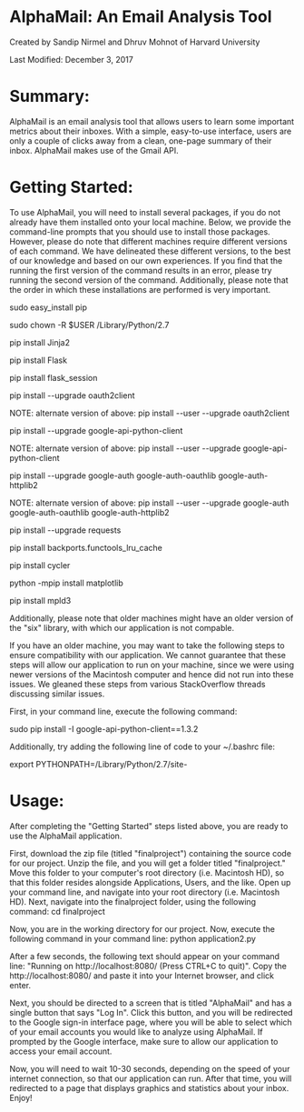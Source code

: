 # AlphaMail: An Email Analysis Tool

Created by Sandip Nirmel and Dhruv Mohnot of Harvard University

Last Modified: December 3, 2017


# Summary:

AlphaMail is an email analysis tool that allows users to learn some important metrics about their inboxes. With a simple, easy-to-use interface, users are only a couple of clicks away from a clean, one-page summary of their inbox. AlphaMail makes use of the Gmail API.

# Getting Started:

To use AlphaMail, you will need to install several packages, if you do not already have them installed onto your local machine. Below, we provide the command-line prompts that you should use to install those packages. However, please do note that different machines require different versions of each command. We have delineated these different versions, to the best of our knowledge and based on our own experiences. If you find that the running the first version of the command results in an error, please try running the second version of the command. Additionally, please note that the order in which these installations are performed is very important.

sudo easy_install pip 

sudo chown -R $USER /Library/Python/2.7

pip install Jinja2

pip install Flask

pip install flask_session

pip install --upgrade oauth2client 	

NOTE: alternate version of above:  pip install --user --upgrade oauth2client

pip install --upgrade google-api-python-client 

NOTE: alternate version of above: pip install --user --upgrade google-api-python-client

pip install --upgrade google-auth google-auth-oauthlib google-auth-httplib2

NOTE: alternate version of above: pip install --user --upgrade google-auth google-auth-oauthlib google-auth-httplib2

pip install --upgrade requests

pip install backports.functools_lru_cache

pip install cycler

python -mpip install matplotlib

pip install mpld3


Additionally, please note that older machines might have an older version of the "six" library, with which our application is not compable. 

If you have an older machine, you may want to take the following steps to ensure compatibility with our application. We cannot guarantee that these steps will allow our application to run on your machine, since we were using newer versions of the Macintosh computer and hence did not run into these issues. We gleaned these steps from various StackOverflow threads discussing similar issues. 

First, in your command line, execute the following command:

sudo pip install -I google-api-python-client==1.3.2

Additionally, try adding the following line of code to your ~/.bashrc file:

export PYTHONPATH=/Library/Python/2.7/site-



# Usage:

After completing the "Getting Started" steps listed above, you are ready to use the AlphaMail application.

First, download the zip file (titled "finalproject") containing the source code for our project. Unzip the file, and you will get a folder titled "finalproject." Move this folder to your computer's root directory (i.e. Macintosh HD), so that this folder resides alongside Applications, Users, and the like. Open up your command line, and navigate into your root directory (i.e. Macintosh HD). Next, navigate into the finalproject folder, using the following command: cd finalproject

Now, you are in the working directory for our project. Now, execute the following command in your command line: python application2.py 

After a few seconds, the following text should appear on your command line: "Running on http://localhost:8080/ (Press CTRL+C to quit)". Copy the http://localhost:8080/ and paste it into your Internet browser, and click enter. 

Next, you should be directed to a screen that is titled "AlphaMail" and has a single button that says "Log In". Click this button, and you will be redirected to the Google sign-in interface page, where you will be able to select which of your email accounts you would like to analyze using AlphaMail. If prompted by the Google interface, make sure to allow our application to access your email account. 

Now, you will need to wait 10-30 seconds, depending on the speed of your internet connection, so that our application can run. After that time, you will redirected to a page that displays graphics and statistics about your inbox. Enjoy!
